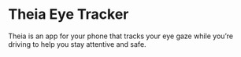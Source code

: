 <h1>Theia Eye Tracker</h1>
<p>Theia is an app for your phone that tracks your eye gaze while you’re driving to help you stay attentive and safe.</p>


